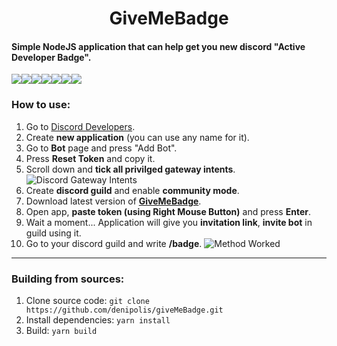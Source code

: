 <h1 align="center">GiveMeBadge</h1>

#### Simple NodeJS application that can help get you new discord "Active Developer Badge".
![](https://img.shields.io/badge/Discord-5865F2?style=for-the-badge&logo=discord&logoColor=white)![](https://img.shields.io/badge/Node.js-339933?style=for-the-badge&logo=nodedotjs&logoColor=white)![](https://img.shields.io/badge/prettier-1A2C34?style=for-the-badge&logo=prettier&logoColor=F7BA3E)![](https://img.shields.io/badge/Yarn-2C8EBB?style=for-the-badge&logo=yarn&logoColor=white)![](https://img.shields.io/badge/Linux-FCC624?style=for-the-badge&logo=linux&logoColor=black)![](https://img.shields.io/badge/Windows-0078D6?style=for-the-badge&logo=windows&logoColor=white)![](https://img.shields.io/badge/mac%20os-000000?style=for-the-badge&logo=apple&logoColor=white)

### How to use:
1. Go to [Discord Developers](https://discord.com/developers/applications "Discord Developers").
2. Create **new application** (you can use any name for it).
3. Go to **Bot** page and press "Add Bot".
4. Press **Reset Token** and copy it.
5. Scroll down and **tick all privilged gateway intents**.
![Discord Gateway Intents](https://imgur.com/71MROqg.png "Discord Gateway Intents")
6. Create **discord guild** and enable **community mode**.
7. Download latest version of [**GiveMeBadge**](https://github.com/denipolis/giveMeBadge/releases/ "**GiveMeBadge**").
8. Open app, **paste token (using Right Mouse Button)** and press **Enter**.
9. Wait a moment... Application will give you **invitation link**, **invite bot** in guild using it.
10. Go to your discord guild and write **/badge**.
![Method Worked](https://imgur.com/ilti3Cq.png)

------------


### Building from sources:
1. Clone source code: `git clone https://github.com/denipolis/giveMeBadge.git`
2. Install dependencies: `yarn install`
3. Build: `yarn build`
